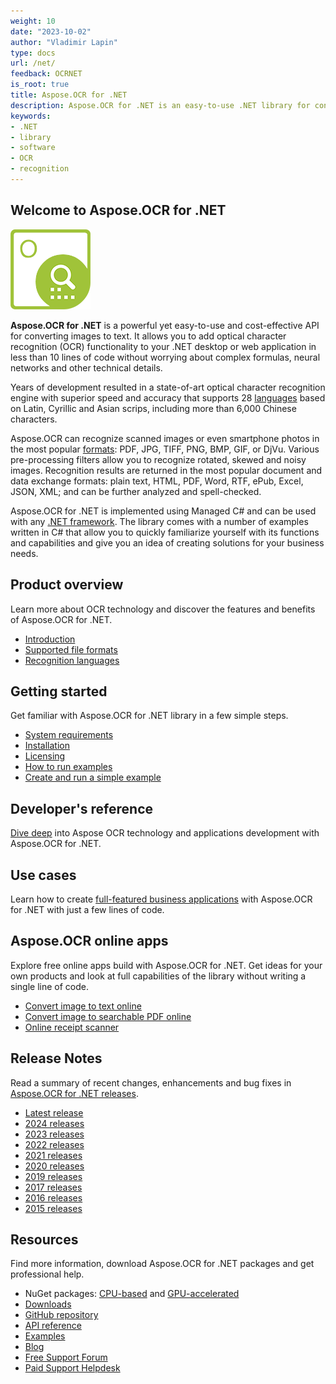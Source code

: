 ```yaml
---
weight: 10
date: "2023-10-02"
author: "Vladimir Lapin"
type: docs
url: /net/
feedback: OCRNET
is_root: true
title: Aspose.OCR for .NET
description: Aspose.OCR for .NET is an easy-to-use .NET library for converting scanned images and photographs to text.
keywords:
- .NET
- library
- software
- OCR
- recognition
---
```


## Welcome to Aspose.OCR for .NET

![Aspose.OCR for .NET](aspose-ocr-net.png)

**Aspose.OCR for .NET** is a powerful yet easy-to-use and cost-effective API for converting images to text. It allows you to add optical character recognition (OCR) functionality to your .NET desktop or web application in less than 10 lines of code without worrying about complex formulas, neural networks and other technical details.

Years of development resulted in a state-of-art optical character recognition engine with superior speed and accuracy that supports 28 [languages](/ocr/net/recognition-languages/) based on Latin, Cyrillic and Asian scrips, including more than 6,000 Chinese characters.

Aspose.OCR can recognize scanned images or even smartphone photos in the most popular [formats](/ocr/net/supported-file-formats/): PDF, JPG, TIFF, PNG, BMP, GIF, or DjVu. Various pre-processing filters allow you to recognize rotated, skewed and noisy images. Recognition results are returned in the most popular document and data exchange formats: plain text, HTML, PDF, Word, RTF, ePub, Excel, JSON, XML; and can be further analyzed and spell-checked.

Aspose.OCR for .NET is implemented using Managed C# and can be used with any [.NET framework](/ocr/net/system-requirements/#supported-frameworks). The library comes with a number of examples written in C# that allow you to quickly familiarize yourself with its functions and capabilities and give you an idea of creating solutions for your business needs.

## Product overview

Learn more about OCR technology and discover the features and benefits of Aspose.OCR for .NET.

- [Introduction](/ocr/net/product-overview/)
- [Supported file formats](/ocr/net/supported-file-formats/)
- [Recognition languages](/ocr/net/recognition-languages/)

## Getting started

Get familiar with Aspose.OCR for .NET library in a few simple steps.

- [System requirements](/ocr/net/system-requirements/)
- [Installation](/ocr/net/installation/)
- [Licensing](/ocr/net/licensing/)
- [How to run examples](/ocr/net/how-to-run-the-examples/)
- [Create and run a simple example](/ocr/net/hello-world/)  

## Developer's reference

[Dive deep](/ocr/net/developer-reference/) into Aspose OCR technology and applications development with Aspose.OCR for .NET.

## Use cases

Learn how to create [full-featured business applications](/ocr/net/use-cases/) with Aspose.OCR for .NET with just a few lines of code.

## Aspose.OCR online apps

Explore free online apps build with Aspose.OCR for .NET. Get ideas for your own products and look at full capabilities of the library without writing a single line of code.

- [Convert image to text online](https://products.aspose.app/ocr/scan-image)
- [Convert image to searchable PDF online](https://products.aspose.app/ocr/ocr-to-pdf)
- [Online receipt scanner](https://products.aspose.app/ocr/scan-receipt)

## Release Notes

Read a summary of recent changes, enhancements and bug fixes in [Aspose.OCR for .NET releases](https://releases.aspose.com/ocr/net/release-notes/).

- [Latest release](https://releases.aspose.com/ocr/net/release-notes/latest/)
- [2024 releases](https://releases.aspose.com/ocr/net/release-notes/2024/)
- [2023 releases](https://releases.aspose.com/ocr/net/release-notes/2023/)
- [2022 releases](https://releases.aspose.com/ocr/net/release-notes/2022/)
- [2021 releases](https://releases.aspose.com/ocr/net/release-notes/2021/)
- [2020 releases](https://releases.aspose.com/ocr/net/release-notes/2020/)
- [2019 releases](https://releases.aspose.com/ocr/net/release-notes/2019/)
- [2017 releases](https://releases.aspose.com/ocr/net/release-notes/2017/)
- [2016 releases](https://releases.aspose.com/ocr/net/release-notes/2016/)
- [2015 releases](https://releases.aspose.com/ocr/net/release-notes/2015/)

## Resources

Find more information, download Aspose.OCR for .NET packages and get professional help.

- NuGet packages: [CPU-based](https://www.nuget.org/packages/Aspose.OCR/) and [GPU-accelerated](https://www.nuget.org/packages/Aspose.OCR-GPU/)
- [Downloads](https://downloads.aspose.com/ocr/net)
- [GitHub repository](https://github.com/aspose-ocr/Aspose.OCR-for-.NET)
- [API reference](https://reference.aspose.com/ocr/net/)
- [Examples](https://github.com/aspose-ocr/Aspose.OCR-for-.NET)
- [Blog](https://blog.aspose.com/category/ocr/)
- [Free Support Forum](https://forum.aspose.com/c/ocr/16)
- [Paid Support Helpdesk](https://helpdesk.aspose.com/)
